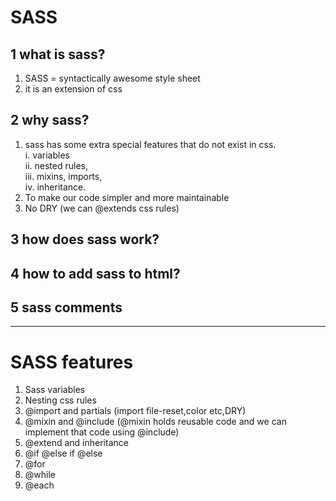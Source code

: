 # SASS 

## 1 what is sass?  
1. SASS = syntactically awesome style sheet  
2. it is an extension of css  

## 2 why sass?
1. sass has some extra special features that do not exist in css.  
i. variables  
ii. nested rules,  
iii. mixins, imports,  
iv. inheritance.  
2. To make our code simpler and more maintainable
3. No DRY (we can @extends css rules)

## 3 how does sass work?
## 4 how to add sass to html?
## 5 sass comments 
<hr>

# SASS features
1. Sass variables  
2. Nesting css rules  
3. @import and partials (import file-reset,color etc,DRY)  
4. @mixin and @include (@mixin holds reusable code and we can implement that code using @include)  
5. @extend and inheritance  
6. @if @else if @else  
7. @for  
8. @while  
9. @each  




